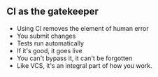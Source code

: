 CI as the gatekeeper
--------------------

<aside class="notes">

  * Using CI removes the element of human error
  * You submit changes
  * Tests run automatically
  * If it's good, it goes live
  * You can't bypass it, it can't be forgotten
  * Like VCS, it's an integral part of how you work.

</aside>

<!--

CI tools excel in this sort of problem space. They're really good at doing
things like running actions on every commit or similar things. So what if we say
every change made has to go through CI? If a breaking change is introduced,
it'll be caught immediately. You can't bypass it, it can't be skipped, like
version control it's an integral part of your workflow.

-->
